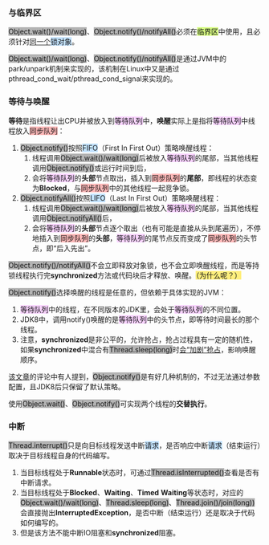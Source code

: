 ### 与临界区

<span style=background:#b3b3b3>Object.wait()/wait(long)</span>、<span style=background:#b3b3b3>Object.notify()/notifyAll()</span>必须在<span style=background:#d4fe7f>临界区</span>中使用，且必须针对<u>同一个</u><span style=background:#c2e2ff>锁对象</span>。

<span style=background:#b3b3b3>Object.wait()/wait(long)</span>、<span style=background:#b3b3b3>Object.notify()/notifyAll()</span>是通过JVM中的park/unpark机制来实现的，该机制在Linux中又是通过pthread_cond_wait/pthread_cond_signal来实现的。



### 等待与唤醒

**等待**是指线程让出CPU并被放入到<span style=background:#f8d2ff>等待队列</span>中，**唤醒**实际上是指将<span style=background:#f8d2ff>等待队列</span>中线程放入<span style=background:#ffb8b8>同步队列</span>：

1. <span style=background:#b3b3b3>Object.notify()</span>按照<span style=background:#c2e2ff>FIFO</span>（First In First Out）策略唤醒线程：
   1. 线程调用<span style=background:#b3b3b3>Object.wait()/wait(long)</span>后被放入<span style=background:#f8d2ff>等待队列</span>的尾部，当其他线程调用<span style=background:#b3b3b3>Object.notify()</span>或运行时间到后，
   2. 会将<span style=background:#f8d2ff>等待队列</span>的**头部**节点取出，插入到<span style=background:#ffb8b8>同步队列</span>的**尾部**，即线程的状态变为**Blocked**，与<span style=background:#ffb8b8>同步队列</span>中的其他线程一起竞争锁。
2. <span style=background:#b3b3b3>Object.notifyAll()</span>按照<span style=background:#c2e2ff>LIFO</span>（Last In First Out）策略唤醒线程：
   1. 线程调用<span style=background:#b3b3b3>Object.wait()/wait(long)</span>后被放入<span style=background:#f8d2ff>等待队列</span>的尾部，当其他线程调用<span style=background:#b3b3b3>Object.notifyAll()</span>后，
   2. 会将<span style=background:#f8d2ff>等待队列</span>的**头部**节点逐个取出（也有可能是直接从头到尾遍历），不停地插入到<span style=background:#ffb8b8>同步队列</span>的**头部**，<span style=background:#f8d2ff>等待队列</span>的尾节点反而变成了<span style=background:#ffb8b8>同步队列</span>的头节点，即“后入先出”。

<span style=background:#b3b3b3>Object.notify()/notifyAll()</span>不会立即释放对象锁，也不会立即唤醒线程，而是等持锁线程执行完**synchronized**方法或代码块后才释放、唤醒。<span style=background:#ffee7c>（为什么呢？）</span>

<span style=background:#b3b3b3>Object.notify()</span>选择唤醒的线程是任意的，但依赖于具体实现的JVM：

1. <span style=background:#f8d2ff>等待队列</span>中的线程，在不同版本的JDK里，会处于<span style=background:#f8d2ff>等待队列</span>的不同位置。
2. JDK8中，调用notify()唤醒的是<span style=background:#f8d2ff>等待队列</span>中的头节点，即等待时间最长的那个线程。
3. 注意，**synchronized**是非公平的，允许抢占，抢占过程具有一定的随机性，如果**synchronized**中混合有<span style=background:#b3b3b3>Thread.sleep(long)</span>时[会“加剧”抢占](https://www.jianshu.com/p/99f73827c616)，影响唤醒顺序。

[该文章](https://www.jianshu.com/p/ffc0c755fd8d)的评论中有人提到，<span style=background:#b3b3b3>Object.notify()</span>是有好几种机制的，不过无法通过参数配置，且JDK8后只保留了默认策略。

使用<span style=background:#b3b3b3>Object.wait()</span>、<span style=background:#b3b3b3>Object.notify()</span>可实现两个线程的**交替执行**。



### 中断

<span style=background:#b3b3b3>Thread.interrupt()</span>只是向目标线程发送中断<span style=background:#c2e2ff>请求</span>，是否响应中断<span style=background:#c2e2ff>请求</span>（结束运行）取决于目标线程自身的代码编写。

1. 当目标线程处于**Runnable**状态时，可通过<span style=background:#b3b3b3>Thread.isInterrupted()</span>查看是否有中断请求。
2. 当目标线程处于**Blocked**、**Waiting**、**Timed** **Waiting**等状态时，对应的<span style=background:#b3b3b3>Object.wait()/wait(long)</span>、<span style=background:#b3b3b3>Thread.sleep(long)</span>、<span style=background:#b3b3b3>Thread.join()/join(long))</span>会直接抛出**InterruptedException**，是否中断（结束运行）还是取决于代码如何编写的。
3. 但是该方法不能中断IO阻塞和**synchronized**阻塞。